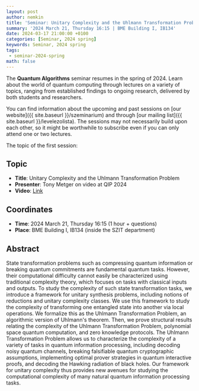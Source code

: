 ```yaml
---
layout: post
author: nemkin
title: 'Seminar: Unitary Complexity and the Uhlmann Transformation Problem'
summary: '2024 March 21, Thursday 16:15 | BME Building I, IB134'
date: 2024-03-17 21:00:00 +0100
categories: [Seminar, 2024 spring]
keywords: Seminar, 2024 spring
tags:
 - seminar-2024-spring
math: false
---
```


The **Quantum Algorithms** seminar resumes in the spring of 2024. Learn about the world of quantum computing through lectures on a variety of topics, ranging from established findings to ongoing research, delivered by both students and researchers.

You can find information about the upcoming and past sessions on [our website]({{ site.baseurl }}/szeminarium) and through [our mailing list]({{ site.baseurl }}/levelezolista). The sessions may not necessarily build upon each other, so it might be worthwhile to subscribe even if you can only attend one or two lectures.

The topic of the first session:

## Topic

- **Title**: Unitary Complexity and the Uhlmann Transformation Problem
- **Presenter**: Tony Metger on video at QIP 2024
- **Video**: [Link](https://youtu.be/kb-zqj3UMG0)

## Coordinates

- **Time**: 2024 March 21, Thursday 16:15 (1 hour + questions)
- **Place**: BME Building I, IB134 (inside the SZIT department)

## Abstract

State transformation problems such as compressing quantum information or breaking quantum commitments are fundamental quantum tasks. However, their computational difficulty cannot easily be characterized using traditional complexity theory, which focuses on tasks with classical inputs and outputs.
To study the complexity of such state transformation tasks, we introduce a framework for unitary synthesis problems, including notions of reductions and unitary complexity classes. We use this framework to study the complexity of transforming one entangled state into another via local operations. We formalize this as the Uhlmann Transformation Problem, an algorithmic version of Uhlmann's theorem. Then, we prove structural results relating the complexity of the Uhlmann Transformation Problem, polynomial space quantum computation, and zero knowledge protocols.
The Uhlmann Transformation Problem allows us to characterize the complexity of a variety of tasks in quantum information processing, including decoding noisy quantum channels, breaking falsifiable quantum cryptographic assumptions, implementing optimal prover strategies in quantum interactive proofs, and decoding the Hawking radiation of black holes. Our framework for unitary complexity thus provides new avenues for studying the computational complexity of many natural quantum information processing tasks.
